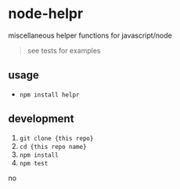 # node-helpr

miscellaneous helper functions for javascript/node

> see tests for examples

## usage

- `npm install helpr`

## development

1. `git clone {this repo}`
1. `cd {this repo name}`
1. `npm install`
1. `npm test`

no
